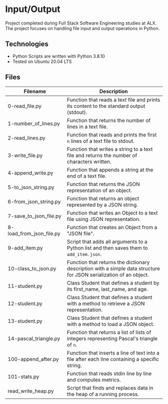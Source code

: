 # Input/Output

Project completed during Full Stack Software Engineering studies at ALX. The project focuses on handling file input and output operations in Python.

## Technologies

- Python Scripts are written with Python 3.8.10
- Tested on Ubuntu 20.04 LTS

## Files

| Filename                | Description                                                                                       |
|-------------------------|---------------------------------------------------------------------------------------------------|
| 0-read_file.py          | Function that reads a text file and prints its content to the standard output (stdout).        |
| 1-number_of_lines.py    | Function that returns the number of lines in a text file.                                       |
| 2-read_lines.py         | Function that reads and prints the first `n` lines of a text file to stdout.                    |
| 3-write_file.py         | Function that writes a string to a text file and returns the number of characters written.      |
| 4-append_write.py       | Function that appends a string at the end of a text file.                                       |
| 5-to_json_string.py     | Function that returns the JSON representation of an object.                                     |
| 6-from_json_string.py   | Function that returns an object represented by a JSON string.                                    |
| 7-save_to_json_file.py  | Function that writes an Object to a text file using JSON representation.                         |
| 8-load_from_json_file.py| Function that creates an Object from a "JSON file".                                              |
| 9-add_item.py           | Script that adds all arguments to a Python list and then saves them to `add_item.json`.         |
| 10-class_to_json.py     | Function that returns the dictionary description with a simple data structure for JSON serialization of an object. |
| 11-student.py           | Class Student that defines a student by its first_name, last_name, and age.                      |
| 12-student.py           | Class Student that defines a student with a method to retrieve a JSON representation.           |
| 13-student.py           | Class Student that defines a student with a method to load a JSON object.                        |
| 14-pascal_triangle.py   | Function that returns a list of lists of integers representing Pascal's triangle of `n`.          |
| 100-append_after.py     | Function that inserts a line of text into a file after each line containing a specific string.   |
| 101-stats.py            | Function that reads stdin line by line and computes metrics.                                      |
| read_write_heap.py      | Script that finds and replaces data in the heap of a running process.                             |

